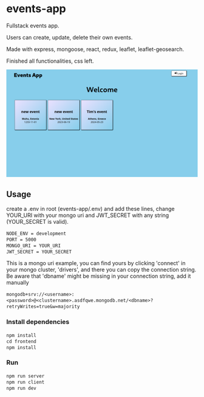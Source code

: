 # events-app
Fullstack events app.

Users can create, update, delete their own events.

Made with express, mongoose, react, redux, leaflet, leaflet-geosearch.

Finished all functionalities, css left. 

![Event page](showcase/2023-06-20-16:45:57-screenshot.png)

## Usage

create a .env in root (events-app/.env) and add these lines,
change YOUR_URI with your mongo uri and JWT_SECRET with 
any string (YOUR_SECRET is valid).

```
NODE_ENV = development
PORT = 5000
MONGO_URI = YOUR_URI
JWT_SECRET = YOUR_SECRET
```
This is a mongo uri example, you can find yours by clicking 
'connect' in your mongo cluster, 'drivers', and there you 
can copy the connection string. Be aware that 'dbname' might
be missing in your connection string, add it manually
```
mongodb+srv://<username>:<password>@<clustername>.asdfqwe.mongodb.net/<dbname>?retryWrites=true&w=majority
```

### Install dependencies

```
npm install
cd frontend
npm install
```

### Run

```
npm run server
npm run client
npm run dev
```
